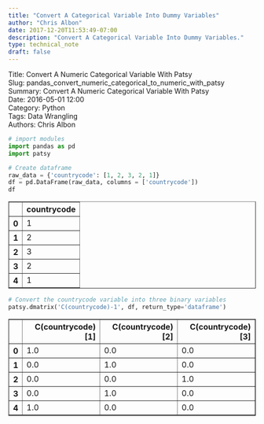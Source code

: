 ```yaml
---
title: "Convert A Categorical Variable Into Dummy Variables"
author: "Chris Albon"
date: 2017-12-20T11:53:49-07:00
description: "Convert A Categorical Variable Into Dummy Variables."
type: technical_note
draft: false
---
```

Title: Convert A Numeric Categorical Variable With Patsy  
Slug: pandas_convert_numeric_categorical_to_numeric_with_patsy  
Summary: Convert A Numeric Categorical Variable With Patsy  
Date: 2016-05-01 12:00  
Category: Python  
Tags: Data Wrangling  
Authors: Chris Albon


```python
# import modules
import pandas as pd
import patsy
```


```python
# Create dataframe
raw_data = {'countrycode': [1, 2, 3, 2, 1]} 
df = pd.DataFrame(raw_data, columns = ['countrycode'])
df
```




<div>
<table border="1" class="dataframe">
  <thead>
    <tr style="text-align: right;">
      <th></th>
      <th>countrycode</th>
    </tr>
  </thead>
  <tbody>
    <tr>
      <th>0</th>
      <td>1</td>
    </tr>
    <tr>
      <th>1</th>
      <td>2</td>
    </tr>
    <tr>
      <th>2</th>
      <td>3</td>
    </tr>
    <tr>
      <th>3</th>
      <td>2</td>
    </tr>
    <tr>
      <th>4</th>
      <td>1</td>
    </tr>
  </tbody>
</table>
</div>




```python
# Convert the countrycode variable into three binary variables
patsy.dmatrix('C(countrycode)-1', df, return_type='dataframe')
```




<div>
<table border="1" class="dataframe">
  <thead>
    <tr style="text-align: right;">
      <th></th>
      <th>C(countrycode)[1]</th>
      <th>C(countrycode)[2]</th>
      <th>C(countrycode)[3]</th>
    </tr>
  </thead>
  <tbody>
    <tr>
      <th>0</th>
      <td>1.0</td>
      <td>0.0</td>
      <td>0.0</td>
    </tr>
    <tr>
      <th>1</th>
      <td>0.0</td>
      <td>1.0</td>
      <td>0.0</td>
    </tr>
    <tr>
      <th>2</th>
      <td>0.0</td>
      <td>0.0</td>
      <td>1.0</td>
    </tr>
    <tr>
      <th>3</th>
      <td>0.0</td>
      <td>1.0</td>
      <td>0.0</td>
    </tr>
    <tr>
      <th>4</th>
      <td>1.0</td>
      <td>0.0</td>
      <td>0.0</td>
    </tr>
  </tbody>
</table>
</div>


